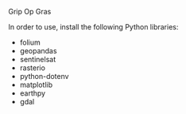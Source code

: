 Grip Op Gras

In order to use, install the following Python libraries:
- folium
- geopandas
- sentinelsat
- rasterio
- python-dotenv
- matplotlib
- earthpy
- gdal
